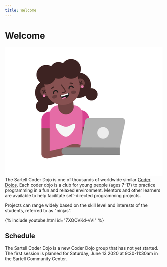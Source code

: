 ```yaml
---
title: Welcome
---
```


# Welcome

![ninja](/img/CD-Character-Female-2-4.png#right)
The Sartell Coder Dojo is one of thousands of worldwide similar [Coder Dojos](https://coderdojo.com/).
Each coder dojo is a club for young people (ages 7-17) to practice programming in a fun and relaxed
environment. Mentors and other learners are available to help facilitate self-directed programming projects.

Projects can range widely based on the skill level and interests of the students, referred to as "ninjas".

{% include youtube.html id="7XQOVKd-vVI" %}

## Schedule
The Sartell Coder Dojo is a new Coder Dojo group that has not yet started. The first session is planned for 
Saturday, June 13 2020 at 9:30-11:30am in the Sartell Community Center.
